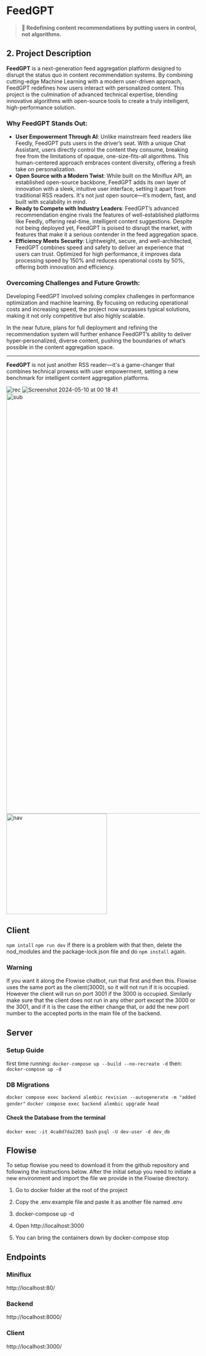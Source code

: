 # FeedGPT

> **🚀 Redefining content recommendations by putting users in control, not algorithms.**

## 2. Project Description

**FeedGPT** is a next-generation feed aggregation platform designed to disrupt the status quo in content recommendation systems. By combining cutting-edge Machine Learning with a modern user-driven approach, FeedGPT redefines how users interact with personalized content. This project is the culmination of advanced technical expertise, blending innovative algorithms with open-source tools to create a truly intelligent, high-performance solution.

### Why FeedGPT Stands Out:
- **User Empowerment Through AI**: Unlike mainstream feed readers like Feedly, FeedGPT puts users in the driver’s seat. With a unique Chat Assistant, users directly control the content they consume, breaking free from the limitations of opaque, one-size-fits-all algorithms. This human-centered approach embraces content diversity, offering a fresh take on personalization.
- **Open Source with a Modern Twist**: While built on the Miniflux API, an established open-source backbone, FeedGPT adds its own layer of innovation with a sleek, intuitive user interface, setting it apart from traditional RSS readers. It's not just open source—it’s modern, fast, and built with scalability in mind.
- **Ready to Compete with Industry Leaders**: FeedGPT’s advanced recommendation engine rivals the features of well-established platforms like Feedly, offering real-time, intelligent content suggestions. Despite not being deployed yet, FeedGPT is poised to disrupt the market, with features that make it a serious contender in the feed aggregation space.
- **Efficiency Meets Security**: Lightweight, secure, and well-architected, FeedGPT combines speed and safety to deliver an experience that users can trust. Optimized for high performance, it improves data processing speed by 150% and reduces operational costs by 50%, offering both innovation and efficiency.

### Overcoming Challenges and Future Growth:
Developing FeedGPT involved solving complex challenges in performance optimization and machine learning. By focusing on reducing operational costs and increasing speed, the project now surpasses typical solutions, making it not only competitive but also highly scalable. 

In the near future, plans for full deployment and refining the recommendation system will further enhance FeedGPT’s ability to deliver hyper-personalized, diverse content, pushing the boundaries of what’s possible in the content aggregation space.

---

**FeedGPT** is not just another RSS reader—it's a game-changer that combines technical prowess with user empowerment, setting a new benchmark for intelligent content aggregation platforms.

![rec](https://github.com/user-attachments/assets/476372f7-6463-4387-8668-69acf1da5564)
![Screenshot 2024-05-10 at 00 18 41](https://github.com/user-attachments/assets/bdaa637d-6d46-4ba4-8f78-d54baf58d4a7)
<img width="1097" alt="sub" src="https://github.com/user-attachments/assets/91cd3b24-2536-49b2-ab17-8d9d0f82315c">
<img width="262" alt="nav" src="https://github.com/user-attachments/assets/dd2c4c4b-d3a4-4f8c-b234-099d6fa454ba">


## Client
`npm intall`
`npm run dev`
if there is a problem with that then, delete the nod_modules and the package-lock.json file and do `npm install` again.

### Warning
If you want it along the Flowise chatbot, run that first and then this. Flowise uses the same port as the client(3000), 
so it will not run if it is occupied. However the client will run on port 3001 if the 3000 is occupied. Similarly make sure that 
the client does not run in any other port except the 3000 or the 3001, and if it is the case the either change that, or add the new port 
number to the accepted ports in the main file of the backend.

## Server
### Setup Guide
first time running: `docker-compose up --build --no-recreate -d`
then: `docker-compose up -d`

### DB Migrations
`docker compose exec backend alembic revision --autogenerate -m "added gender"`
`docker compose exec backend alembic upgrade head`
#### Check the Database from the terminal
`docker exec -it 4ca8d7da2203 bash`
`psql -U dev-user -d dev_db`

## Flowise
To setup flowise you need to download it from the github repository and following the instructions below. After the 
initial setup you need to initiate a new environment and import the file we provide in the Flowise directory.

1. Go to docker folder at the root of the project

2. Copy the .env.example file and paste it as another file named .env

3. docker-compose up -d

4. Open http://localhost:3000

5. You can bring the containers down by docker-compose stop
## Endpoints
### Miniflux
http://localhost:80/
### Backend 
http://localhost:8000/
### Client
http://localhost:3000/
